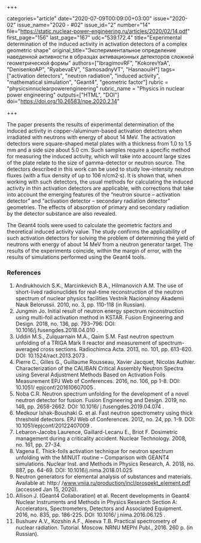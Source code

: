 +++

categories="article"
date="2020-07-09T00:09:00+03:00"
issue="2020-02"
issue_name="2020 - #02"
issue_id="2"
number="14"
file="https://static.nuclear-power-engineering.ru/articles/2020/02/14.pdf"
first_page="156"
last_page="167"
udc="539.172.4"
title="Experimental determination of the induced activity in activation detectors of a complex geometric shape"
original_title="Экспериментальное определение наведенной активности в образцах активационных детекторов сложной геометрической формы"
authors=["IbragimovRF", "KokorevYaA", "DenisenkoAP", "RyabevaEV", "SamosadnyVT", "HasnaouiH"]
tags=["activation detectors", "neutron radiation", "induced activity", "mathematical simulation", "Geant4", "geometric factor"]
rubric = "physicsinnuclearpowerengineering"
rubric_name = "Physics in nuclear power engineering"
outputs=["HTML", "DOI"]
doi="https://doi.org/10.26583/npe.2020.2.14"

+++

The paper presents the results of experimental determination of the induced activity in copper-/aluminum-based activation detectors when irradiated with neutrons with energy of about 14 MeV. The activation detectors were square-shaped metal plates with a thickness from 1.0 to 1.5 mm and a side size about 5.0 cm. Such samples require a specific method for measuring the induced activity, which will take into account large sizes of the plate relate to the size of gamma-detector or neutron source. The detectors described in this work can be used to study low-intensity neutron fluxes (with a flux density of up to 106 n/cm2⋅s). It is shown that, when working with such detectors, the usual methods for calculating the induced activity in thin activation detectors are applicable, with corrections that take into account the emerging features of the “neutron source – activation detector” and “activation detector – secondary radiation detector” geometries. The effects of absorption of primary and secondary radiation by the detector substance are also revealed. 

The Geant4 tools were used to calculate the geometric factors and theoretical induced activity value. The study confirms the applicability of such activation detectors for solving the problem of determining the yield of neutrons with energy of about 14 MeV from a neutron generator target. The results of the experiments coincide, within the margin of error, with the results of simulations performed using the Geant4 tools. 

### References

1. Andrukhovich S.K., Marcinkevich B.A., Hilmanovich A.M. The use of short-lived radionuclides for real-time reconstruction of the neutron spectrum of nuclear physics facilities Vestnik Nacionalnoy Akademii Nauk Belorussii. 2010, no. 3, pp. 110-118 (in Russian). 
2. Jungmin Jo. Initial result of neutron energy spectrum reconstruction using multi-foil activation method in KSTAR. Fusion Engineering and Design. 2018, no. 136, pp. 793–796. DOI: 10.1016/j.fusengdes.2018.04.010 . 
3. Uddin M.S., Zulquarnain M.A., Qaim S.M. Fast neutron spectrum unfolding of a TRIGA Mark II reactor and measurement of spectrum-averaged cross sections. Radiochimca Acta. 2013, no. 101, pp. 613-620. DOI: 10.1524/ract.2013.2073 . 
4. Pierre C., Gilles G., Guillaume Rousseau, Xavier Jacquet, Nicolas Authier. Characterization of the CALIBAN Critical Assembly Neutron Spectra using Several Adjustment Methods Based on Activation Foils Measurement EPJ Web of Conferences. 2016, no. 106, pp 1-8. DOI: 10.1051/ epjconf/201610607005 . 
5. Noba C.R. Neutron spectrum unfolding for the development of a novel neutron detector for fusion. Fusion Engineering and Design. 2019, no. 146, pp. 2658-2662. DOI: 10.1016/ j.fusengdes.2019.04.074 . 
6. Medkour Ishak-Boushaki G. et al. Fast neutron spectrometry using thick threshold detectors. EPJ Web of Conferences. 2012, no. 24, pp. 1-9. DOI: 10.1051/epjconf/20122407009 . 
7. Lebaron-Jacobs Laurence, Gaillard-Lecanu E., Briot F. Dosimetric management during a criticality accident. Nuclear Technology. 2008, no. 161, pp. 27-34. 
8. Vagena E. Thick-foils activation technique for neutron spectrum unfolding with the MINUIT routine – Comparison with GEANT4 simulations. Nuclear Inst. and Methods in Physics Research, A. 2018, no. 887, pp. 64-69. DOI: 10.1016/j.nima.2018.01.025 
9. Neutron generators for elemental analysis of substances and materials. Available at: http:/ /www.vniia.ru/production/incl/prospekt_element.pdf (accessed Jan 15, 2020). 
10. Allison J. (Geant4 Collaboration) et al. Recent developments in Geant4 Nuclear Instruments and Methods in Physics Research Section A: Accelerators, Spectrometers, Detectors and Associated Equipment. 2016, no. 835, pp. 186-225. DOI: 10.1016/ j.nima.2016.06.125 . 
11. Bushuev A.V., Kozshin A.F., Aleeva T.B. Practical spectrometry of nuclear radiation. Tutorial. Moscow. NRNU MEPhI Publ., 2016. 260 p. (in Russian). 